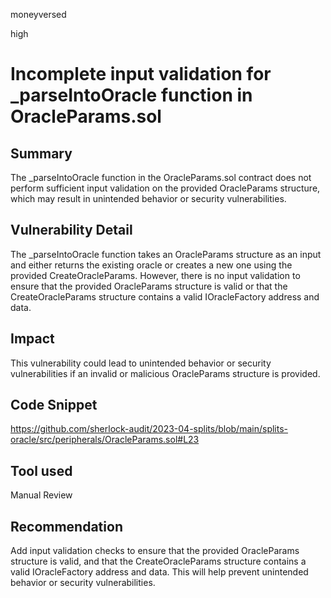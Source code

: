 moneyversed

high

# Incomplete input validation for _parseIntoOracle function in OracleParams.sol

## Summary

The _parseIntoOracle function in the OracleParams.sol contract does not perform sufficient input validation on the provided OracleParams structure, which may result in unintended behavior or security vulnerabilities.

## Vulnerability Detail

The _parseIntoOracle function takes an OracleParams structure as an input and either returns the existing oracle or creates a new one using the provided CreateOracleParams. However, there is no input validation to ensure that the provided OracleParams structure is valid or that the CreateOracleParams structure contains a valid IOracleFactory address and data.

## Impact

This vulnerability could lead to unintended behavior or security vulnerabilities if an invalid or malicious OracleParams structure is provided.

## Code Snippet

https://github.com/sherlock-audit/2023-04-splits/blob/main/splits-oracle/src/peripherals/OracleParams.sol#L23

## Tool used

Manual Review

## Recommendation

Add input validation checks to ensure that the provided OracleParams structure is valid, and that the CreateOracleParams structure contains a valid IOracleFactory address and data. This will help prevent unintended behavior or security vulnerabilities.